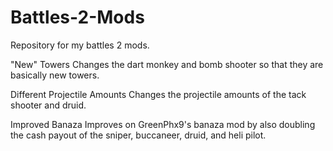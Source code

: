 # Battles-2-Mods
Repository for my battles 2 mods.

"New" Towers 
Changes the dart monkey and bomb shooter so that they are basically new towers.

Different Projectile Amounts 
Changes the projectile amounts of the tack shooter and druid.

Improved Banaza 
Improves on GreenPhx9's banaza mod by also doubling the cash payout of the sniper, buccaneer, druid, and heli pilot.
